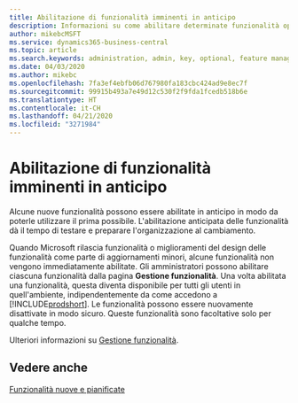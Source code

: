 ```yaml
---
title: Abilitazione di funzionalità imminenti in anticipo
description: Informazioni su come abilitare determinate funzionalità opzionali prima che diventino obbligatorie.
author: mikebcMSFT
ms.service: dynamics365-business-central
ms.topic: article
ms.search.keywords: administration, admin, key, optional, feature management, early access, preview
ms.date: 04/03/2020
ms.author: mikebc
ms.openlocfilehash: 7fa3ef4ebfb06d767980fa183cbc424ad9e8ec7f
ms.sourcegitcommit: 99915b493a7e49d12c530f2f9fda1fcedb518b6e
ms.translationtype: HT
ms.contentlocale: it-CH
ms.lasthandoff: 04/21/2020
ms.locfileid: "3271984"
---
```

# <a name="enabling-upcoming-features-ahead-of-time"></a>Abilitazione di funzionalità imminenti in anticipo

Alcune nuove funzionalità possono essere abilitate in anticipo in modo da poterle utilizzare il prima possibile. L'abilitazione anticipata delle funzionalità dà il tempo di testare e preparare l'organizzazione al cambiamento.

Quando Microsoft rilascia funzionalità o miglioramenti del design delle funzionalità come parte di aggiornamenti minori, alcune funzionalità non vengono immediatamente abilitate. Gli amministratori possono abilitare ciascuna funzionalità dalla pagina **Gestione funzionalità**. Una volta abilitata una funzionalità, questa diventa disponibile per tutti gli utenti in quell'ambiente, indipendentemente da come accedono a [!INCLUDE[prodshort](includes/prodshort.md)]. Le funzionalità possono essere nuovamente disattivate in modo sicuro. Queste funzionalità sono facoltative solo per qualche tempo.

Ulteriori informazioni su [Gestione funzionalità](/dynamics365/business-central/dev-itpro/administration/feature-management).  

## <a name="see-also"></a>Vedere anche

[Funzionalità nuove e pianificate](https://aka.ms/Dynamics365ReleasePlan)  
